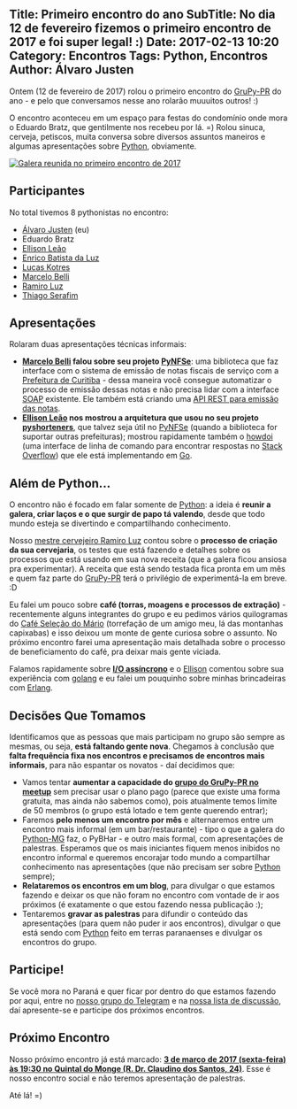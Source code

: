 Title: Primeiro encontro do ano
SubTitle: No dia 12 de fevereiro fizemos o primeiro encontro de 2017 e foi super legal! :)
Date: 2017-02-13 10:20
Category: Encontros
Tags: Python, Encontros
Author: Álvaro Justen
---

Ontem (12 de fevereiro de 2017) rolou o primeiro encontro do
[GruPy-PR](https://grupypr.github.io/) do ano - e pelo que conversamos nesse
ano rolarão muuuitos outros! :)

O encontro aconteceu em um espaço para festas do condomínio onde mora o Eduardo
Bratz, que gentilmente nos recebeu por lá. =) Rolou sinuca, cerveja, petiscos,
muita conversa sobre diversos assuntos maneiros e algumas apresentações sobre
[Python](http://python.org/), obviamente.

[![Galera reunida no primeiro encontro de
2017](/images/thumbnail/2017-02-12-encontro.jpg)](/images/2017-02-12-encontro.jpg)


## Participantes

No total tivemos 8 pythonistas no encontro:

- [Álvaro Justen](https://github.com/turicas/) (eu)
- Eduardo Bratz
- [Ellison Leão](https://github.com/ellisonleao/)
- [Enrico Batista da Luz](https://github.com/ricobl)
- [Lucas Kotres](https://github.com/lucaskotres)
- [Marcelo Belli](https://github.com/marcelobelli)
- [Ramiro Luz](https://github.com/ramiroluz)
- [Thiago Serafim](https://github.com/tserafim)


## Apresentações

Rolaram duas apresentações técnicas informais:

- **[Marcelo Belli](https://github.com/marcelobelli) falou sobre seu projeto
  [PyNFSe](https://github.com/marcelobelli/PyNFSe)**: uma biblioteca que faz
  interface com o sistema de emissão de notas fiscais de serviço com a
  [Prefeitura de Curitiba](http://www.curitiba.pr.gov.br/) - dessa maneira você
  consegue automatizar o processo de emissão dessas notas e não precisa lidar
  com a interface [SOAP](https://en.wikipedia.org/wiki/SOAP) existente. Ele
  também está criando uma [API REST para emissão das
  notas](https://github.com/marcelobelli/restNFSe).
- **[Ellison Leão](https://github.com/ellisonleao) nos mostrou a arquitetura que
  usou no seu projeto
  [pyshorteners](https://github.com/ellisonleao/pyshorteners)**, que talvez
  seja útil no [PyNFSe](https://github.com/marcelobelli/PyNFSe) (quando a
  biblioteca for suportar outras prefeituras); mostrou rapidamente também o
  [howdoi](https://github.com/ellisonleao/howdoi) (uma interface de linha de
  comando para encontrar respostas no [Stack
  Overflow](http://stackoverflow.com/)) que ele está implementando em
  [Go](https://golang.org/).


## Além de Python...

O encontro não é focado em falar somente de [Python](http://python.org/): a
ideia é **reunir a galera, criar laços e o que surgir de papo tá valendo**,
desde que todo mundo esteja se divertindo e compartilhando conhecimento.

Nosso [mestre cervejeiro Ramiro Luz](https://github.com/ramiroluz) contou sobre
o **processo de criação da sua cervejaria**, os testes que está fazendo e
detalhes sobre os processos que está usando em sua nova receita (que a galera
ficou ansiosa pra experimentar). A receita que está sendo testada fica pronta
em um mês e quem faz parte do [GruPy-PR](https://grupypr.github.io/) terá o
privilégio de experimentá-la em breve. :D

Eu falei um pouco sobre **café (torras, moagens e processos de extração)** -
recentemente alguns integrantes do grupo e eu pedimos vários quilogramas do
[Café Seleção do Mário](https://www.facebook.com/selecaodomario) (torrefação de
um amigo meu, lá das montanhas capixabas) e isso deixou um monte de gente
curiosa sobre o assunto.  No próximo encontro farei uma apresentação mais
detalhada sobre o processo de beneficiamento do café, pra deixar mais gente
viciada.

Falamos rapidamente sobre
**[I/O assíncrono](https://docs.python.org/3/library/asyncio.html)** e o
[Ellison](https://github.com/ellisonleao) comentou sobre sua experiência com
[golang](https://golang.org/) e eu falei um pouquinho sobre minhas brincadeiras
com [Erlang](http://www.erlang.org/).


## Decisões Que Tomamos

Identificamos que as pessoas que mais participam no grupo são sempre as mesmas,
ou seja, **está faltando gente nova**. Chegamos à conclusão que **falta
frequência fixa nos encontros e precisamos de encontros mais informais**, para
não espantar os novatos - daí decidimos que:

- Vamos tentar **aumentar a capacidade do [grupo do GruPy-PR no
  meetup](http://www.meetup.com/pt/GruPy-PR/)** sem precisar usar o plano pago
  (parece que existe uma forma gratuita, mas ainda não sabemos como), pois
  atualmente temos limite de 50 membros (o grupo está lotado e tem gente
  querendo entrar);
- Faremos **pelo menos um encontro por mês** e alternaremos entre um encontro
  mais informal (em um bar/restaurante) - tipo o que a galera do
  [Python-MG](https://pythonmg.github.io) faz, o PyBHar - e outro mais formal,
  com apresentações de palestras. Esperamos que os mais iniciantes fiquem menos
  inibidos no encontro informal e queremos encorajar todo mundo a compartilhar
  conhecimento nas apresentações (que não precisam ser sobre
  [Python](http://python.org/) sempre);
- **Relataremos os encontros em um blog**, para divulgar o que estamos
  fazendo e deixar os que não foram no encontro com vontade de ir aos próximos
  (é exatamente o que estou fazendo nessa publicação :);
- Tentaremos **gravar as palestras** para difundir o conteúdo das apresentações
  (para quem não puder ir aos encontros), divulgar o que está sendo com
  [Python](http://python.org/) feito em terras paranaenses e divulgar os
  encontros do grupo.


## Participe!

Se você mora no Paraná e quer ficar por dentro do que estamos fazendo por aqui,
entre no [nosso grupo do Telegram](https://t.me/grupy_pr) e na
[nossa lista de discussão](https://groups.google.com/forum/#!forum/grupy-pr),
daí apresente-se e participe dos próximos encontros.


## Próximo Encontro

Nosso próximo encontro já está marcado: **[3 de março de 2017 (sexta-feira) às
19:30 no Quintal do Monge (R. Dr. Claudino dos Santos,
24)](https://www.meetup.com/GruPy-PR/events/237704102/)**. Esse é nosso encontro social e não
teremos apresentação de palestras.

Até lá! =)
